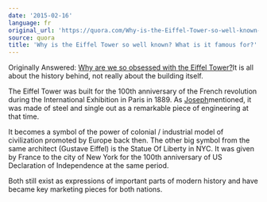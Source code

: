 ```yaml
---
date: '2015-02-16'
language: fr
original_url: 'https://quora.com/Why-is-the-Eiffel-Tower-so-well-known-What-is-it-famous-for/answer/Clément-Renaud'
source: quora
title: 'Why is the Eiffel Tower so well known? What is it famous for?'
---
```


Originally Answered: [Why are we so obsessed with the Eiffel
Tower?](http://quora.com/Why-are-we-so-obsessed-with-the-Eiffel-Tower?no_redirect=1)It
is all about the history behind, not really about the building itself. 
 
The Eiffel Tower was built for the 100th anniversary of the French
revolution during the International Exhibition in Paris in 1889. As
[Joseph](http://quora.com/profile/Joseph-Boyle)mentioned, it was made of
steel and single out as a remarkable piece of engineering at that time. 
 
It becomes a symbol of the power of colonial / industrial model of
civilization promoted by Europe back then. The other big symbol from the
same architect (Gustave Eiffel) is the Statue Of Liberty in NYC. It was
given by France to the city of New York for the 100th anniversary of US
Declaration of Independence at the same period. 
 
Both still exist as expressions of important parts of modern history and
have became key marketing pieces for both nations.
